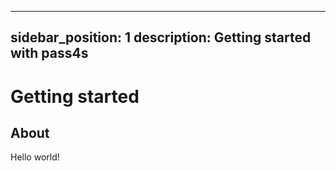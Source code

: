 
---
sidebar_position: 1
description: Getting started with pass4s
---

# Getting started

## About

Hello world!